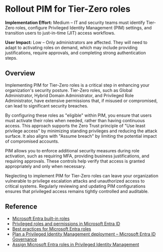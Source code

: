 #  Rollout PIM for Tier-Zero roles

**Implementation Effort:** Medium – IT and security teams must identify Tier-Zero roles, configure Privileged Identity Management (PIM) settings, and transition users to just-in-time (JIT) access workflows.

**User Impact:** Low – Only administrators are affected. They will need to adapt to activating roles on demand, which may include providing justifications, require approvals, and completing strong authentication steps.

## Overview

Implementing PIM for Tier-Zero roles is a critical step in enhancing your organization's security posture. Tier-Zero roles, such as Global Administrator, Hybrid Domain Administrator, and Privileged Role Administrator, have  extensive permissions that, if misused or compromised, can lead to significant security breaches.

By configuring these roles as "eligible" within PIM, you ensure that users must activate their roles when needed, rather than having continuous access. This approach supports the Zero Trust principle of "Use least privilege access" by minimizing standing privileges and reducing the attack surface. It also aligns with "Assume breach" by limiting the potential impact of compromised accounts.

PIM allows you to enforce additional security measures during role activation, such as requiring MFA, providing business justifications, and requiring approvals. These controls help verify that access is granted appropriately and only when necessary.

Neglecting to implement PIM for Tier-Zero roles can leave your organization vulnerable to privilege escalation attacks and unauthorized access to critical systems. Regularly reviewing and updating PIM configurations ensures that privileged access remains tightly controlled and auditable.

## Reference
* [Microsoft Entra built-in roles](https://learn.microsoft.com/entra/identity/role-based-access-control/permissions-reference)
* [Privileged roles and permissions in Microsoft Entra ID](https://learn.microsoft.com/entra/identity/role-based-access-control/privileged-roles-permissions)
* [Best practices for Microsoft Entra roles](https://learn.microsoft.com/entra/identity/role-based-access-control/best-practices)
* [Plan a Privileged Identity Management deployment – Microsoft Entra ID Governance](https://learn.microsoft.com/entra/id-governance/privileged-identity-management/pim-deployment-plan)
* [Assign Microsoft Entra roles in Privileged Identity Management](https://learn.microsoft.com/entra/id-governance/privileged-identity-management/pim-how-to-add-role-to-user)
